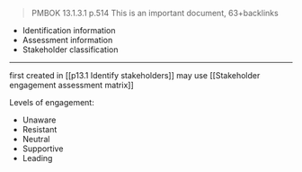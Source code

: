 > PMBOK 13.1.3.1 p.514
> This is an important document, 63+backlinks

* Identification information
* Assessment information
* Stakeholder classification

---

first created in [[p13.1 Identify stakeholders]]
may use [[Stakeholder engagement assessment matrix]]

Levels of engagement:
* Unaware
* Resistant
* Neutral
* Supportive
* Leading
